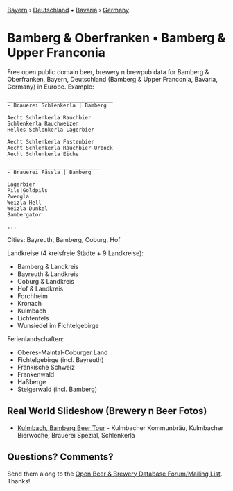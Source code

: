 <!-- Franken › • Franconia ›  -- add - why? why not??
-->

[Bayern](https://github.com/openbeer/by-bayern) › [Deutschland](https://github.com/openbeer/de-deutschland) • [Bavaria](https://github.com/openbeer/by-bayern) › [Germany](https://github.com/openbeer/de-deutschland) 

# Bamberg & Oberfranken • Bamberg & Upper Franconia

Free open public domain beer, brewery n brewpub data for Bamberg & Oberfranken, Bayern, Deutschland
(Bamberg & Upper Franconia, Bavaria, Germany) in Europe.
Example:


~~~
__________________________________
- Brauerei Schlenkerla | Bamberg

Aecht Schlenkerla Rauchbier
Schlenkerla Rauchweizen
Helles Schlenkerla Lagerbier

Aecht Schlenkerla Fastenbier
Aecht Schlenkerla Rauchbier-Urbock
Aecht Schlenkerla Eiche

______________________________
- Brauerei Fässla | Bamberg

Lagerbier
Pils|Goldpils
Zwergla
Weizla Hell
Weizla Dunkel
Bambergator

...
~~~





Cities: Bayreuth, Bamberg, Coburg, Hof

Landkreise (4 kreisfreie Städte + 9 Landkreise):

- Bamberg & Landkreis
- Bayreuth & Landkreis
- Coburg & Landkreis
- Hof & Landkreis
- Forchheim
- Kronach
- Kulmbach
- Lichtenfels
- Wunsiedel im Fichtelgebirge


Ferienlandschaften:

- Oberes-Maintal-Coburger Land
- Fichtelgebirge (incl. Bayreuth)
- Fränkische Schweiz
- Frankenwald
- Haßberge
- Steigerwald (incl. Bamberg)


<!-- todo: move to bayern readme
- [Mittelfranken [Middle Franconia]](2--mittelfranken) - Nürnberg, Fürth, Erlangen, Ansbach
- [Unterfranken [Lower Franconia]](3--unterfranken) - Würzburg, Aschaffenburg, Schweinfurt, Bad Kissingen/Kitzingen
-->


## Real World Slideshow (Brewery n Beer Fotos)

- [Kulmbach, Bamberg Beer Tour](https://plus.google.com/photos/100841117019192894371/albums/5918686981244909281) - Kulmbacher Kommunbräu, Kulmbacher Bierwoche, Brauerei Spezial, Schlenkerla


## Questions? Comments?

Send them along to the
[Open Beer & Brewery Database Forum/Mailing List](http://groups.google.com/group/beerdb).
Thanks!

